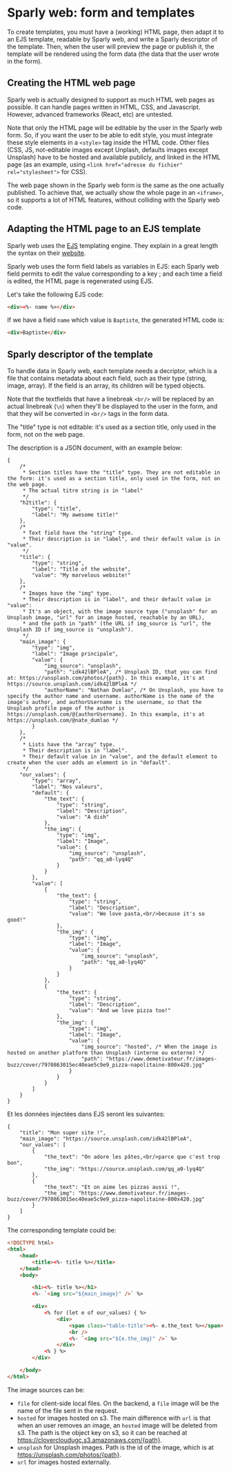 
# Sparly web: form and templates

To create templates, you must have a (working) HTML page, then adapt it to an EJS template, readable by Sparly web, and write a Sparly descriptor of the template.
Then, when the user will preview the page or publish it, the template will be rendered using the form data (the data that the user wrote in the form).

## Creating the HTML web page

Sparly web is actually designed to support as much HTML web pages as possible.
It can handle pages written in HTML, CSS, and Javascript. However, advanced frameworks (React, etc) are untested.

Note that only the HTML page will be editable by the user in the Sparly web form. So, if you want the user to be able to edit style, you must integrate these style elements in a `<style>` tag inside the HTML code.
Other files (CSS, JS, not-editable images except Unplash, defaults images except Unsplash) have to be hosted and available publicly, and linked in the HTML page (as an example, using `<link href="adresse du fichier" rel="stylesheet">` for CSS).

The web page shown in the Sparly web form is the same as the one actually published. To achieve that, we actually show the whole page in an `<iframe>`, so it supports a lot of HTML features, without colliding with the Sparly web code.

## Adapting the HTML page to an EJS template

Sparly web uses the [EJS](https://ejs.co/) templating engine. They explain in a great length the syntax on their [website](https://ejs.co/).

Sparly web uses the form field labels as variables in EJS: each Sparly web field permits to edit the value corresponding to a key ; and each time a field is edited, the HTML page is regenerated using EJS.

Let's take the following EJS code:

```html
<div><%- name %></div>
```

If we have a field `name` which value is `Baptiste`, the generated HTML code is:

```html
<div>Baptiste</div>
```

## Sparly descriptor of the template

To handle data in Sparly web, each template needs a decriptor, which is a file that contains metadata about each field, such as their type (string, image, array). If the field is an array, its children will be typed objects.

Note that the textfields that have a linebreak `<br/>` will be replaced by an actual linebreak (`\n`) when they'll be displayed to the user in the form, and that they will be converted in `<br/>` tags in the form data.

The "title" type is not editable: it's used as a section title, only used in the form, not on the web page.

The description is a JSON document, with an example below:

```jsonc
{
    /*
     * Section titles have the "title" type. They are not editable in the form: it's used as a section title, only used in the form, not on the web page.
     * The actual titre string is in "label"
     */
    "h2title": {
        "type": "title",
        "label": "My awesome title!"
    },
    /*
     * Text field have the "string" type.
     * Their description is in "label", and their default value is in "value".
     */
    "title": {
        "type": "string",
        "label": "Title of the website",
        "value": "My marvelous website!"
    },
    /*
     * Images have the "img" type.
     * Their description is in "label", and their default value in "value":
     * It's an object, with the image source type ("unsplash" for an Unsplash image, "url" for an image hosted, reachable by an URL),
     * and the path in "path" (the URL if img_source is "url", the Unsplash ID if img_source is "unsplash").
     */
    "main_image": {
        "type": "img",
        "label": "Image principale",
        "value": {
            "img_source": "unsplash",
            "path": "idk42lBPleA", /* Unsplash ID, that you can find at: https://unsplash.com/photos/{path}. In this example, it's at https://source.unsplash.com/idk42lBPleA */
            "authorName": "Nathan Dumlao", /* On Unsplash, you have to specify the author name and username. authorName is the name of the image's author, and authorUsername is the username, so that the Unsplash profile page of the author is https://unsplash.com/@{authorUsername}. In this example, it's at https://unsplash.com/@nate_dumlao */
        }
    },
    /*
     * Lists have the "array" type.
     * Their description is in "label".
     * Their default value in in "value", and the default element to create when the user adds an element in in "default".
     */
    "our_values": {
        "type": "array",
        "label": "Nos valeurs",
        "default": {
            "the_text": {
                "type": "string",
                "label": "Description",
                "value": "A dish"
            },
            "the_img": {
                "type": "img",
                "label": "Image",
                "value": {
                    "img_source": "unsplash",
                    "path": "qq_a0-lyq4Q"
                }
            }
        },
        "value": [
            {
                "the_text": {
                    "type": "string",
                    "label": "Description",
                    "value": "We love pasta,<br/>because it's so good!"
                },
                "the_img": {
                    "type": "img",
                    "label": "Image",
                    "value": {
                        "img_source": "unsplash",
                        "path": "qq_a0-lyq4Q"
                    }
                }
            },
            {
                "the_text": {
                    "type": "string",
                    "label": "Description",
                    "value": "And we love pizza too!"
                },
                "the_img": {
                    "type": "img",
                    "label": "Image",
                    "value": {
                        "img_source": "hosted", /* When the image is hosted on another platform than Unsplash (interne ou externe) */
                        "path": "https://www.demotivateur.fr/images-buzz/cover/7970863015ec40eae5c9e9_pizza-napolitaine-800x420.jpg"
                    }
                }
            }
        ]
    }
}
```

Et les données injectées dans EJS seront les suivantes:

```jsonc
{
    "title": "Mon super site !",
    "main_image": "https://source.unsplash.com/idk42lBPleA",
    "our_values": [
        {
            "the_text": "On adore les pâtes,<br/>parce que c'est trop bon",
            "the_img": "https://source.unsplash.com/qq_a0-lyq4Q"
        },
        {
            "the_text": "Et on aime les pizzas aussi !",
            "the_img": "https://www.demotivateur.fr/images-buzz/cover/7970863015ec40eae5c9e9_pizza-napolitaine-800x420.jpg"
        }
    ]
}
```

The corresponding template could be:

```html
<!DOCTYPE html>
<html>
    <head>
        <title><%- title %></title>
    </head>
    <body>

        <h1><%- title %></h1>
        <%- `<img src="${main_image}" />` %>

        <div>
            <% for (let e of our_values) { %>
                <div>
                    <span class="table-title"><%- e.the_text %></span>
                    <br />
                    <%- `<img src="${e.the_img}" />` %>
                </div>
            <% } %>
        </div>

    </body>
</html>
```

The image sources can be:
- `file` for client-side local files. On the backend, a `file` image will be the name of the file sent in the request.
- `hosted` for images hosted on s3. The main difference with `url` is that when an user removes an image, an `hosted` image will be deleted from s3. The path is the object key on s3, so it can be reached at https://clovercloudugc.s3.amazonaws.com/{path}.
- `unsplash` for Unsplash images. Path is the id of the image, which is at https://unsplash.com/photos/{path}.
- `url` for images hosted externally.
